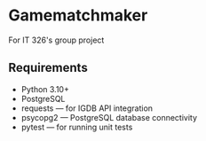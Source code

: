 # Gamematchmaker
For IT 326's group project


## Requirements
- Python 3.10+
- PostgreSQL
- requests — for IGDB API integration
- psycopg2 — PostgreSQL database connectivity
- pytest — for running unit tests
